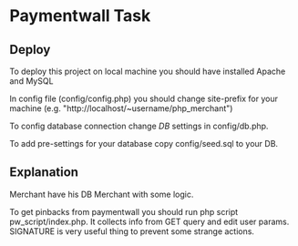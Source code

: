 Paymentwall Task
===============

Deploy
-------
To deploy this project on local machine you should have installed Apache and MySQL

In config file (config/config.php) you should change site-prefix for your machine (e.g. "http://localhost/~username/php_merchant")

To config database connection change *DB* settings in config/db.php.

To add pre-settings for your database copy config/seed.sql to your DB.

Explanation
--------

Merchant have his DB Merchant with some logic.

To get pinbacks from paymentwall you should run php script pw_script/index.php.
It collects info from GET query and edit user params. SIGNATURE is very useful thing to prevent some strange actions.




